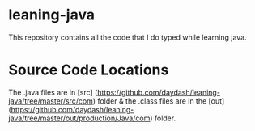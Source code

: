 # leaning-java
This repository contains all the code that I do typed while learning java.
# Source Code Locations
The .java files are in [src] (https://github.com/daydash/leaning-java/tree/master/src/com) folder & the .class files are in the [out] (https://github.com/daydash/leaning-java/tree/master/out/production/Java/com) folder.